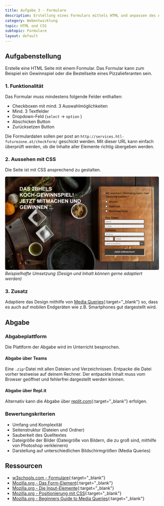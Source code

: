 ```yaml
---
title: Aufgabe 3 - Formulare
description: Erstellung eines Formulars mittels HTML und anpassen des Aussehens
category: Webentwicklung
topic: HTML und CSS
subtopic: Formulare
layout: default
---
```


## Aufgabenstellung

Erstelle eine HTML Seite mit einem Formular. Das Formular kann zum Beispiel ein Gewinnspiel oder die Bestellseite eines Pizzalieferanten sein.

### 1. Funktionalität

Das Formular muss mindestens folgende Felder enthalten:
* Checkboxen mit mind. 3 Auswahlmöglichkeiten
* Mind. 3 Textfelder
* Dropdown-Feld (`select` → `option` )
* Abschicken Button
* Zurücksetzen Button

Die Formulardaten sollen per post an `http://services.htl-futurezone.at/checkform/` geschickt  werden. Mit dieser URL kann einfach überprüft werden, ob die Inhalte aller Elemente richtig übergeben
werden.

### 2. Aussehen mit CSS

Die Seite ist mit CSS ansprechend zu gestalten.

![Beispielhafte Umsetzung](img/forms.jpg)
*Beispielhafte Umsetzung (Design und Inhalt können gerne adaptiert werden)*

### 3. Zusatz
Adaptiere das Design mithilfe von [Media Queries](https://developer.mozilla.org/en-US/docs/Learn/CSS/CSS_layout/Media_queries){:target="_blank"} so, dass es auch auf mobilen Endgeräten wie z.B. Smartphones gut dargestellt wird.

## Abgabe

### Abgabeplattform
Die Plattform der Abgabe wird im Unterricht besprochen.

#### Abgabe über Teams
Eine `.zip`-Datei mit allen Dateien und Verzeichnissen. Entpacke die Datei vorher testweise auf deinem Rechner. Der entpackte Inhalt muss vom Browser geöffnet und fehlerfrei dargestellt werden können.

#### Abgabe über Repl.it
Alternativ kann die Abgabe über [replit.com](https://replit.com){:target="_blank"} erfolgen.

### Bewertungskriterien
* Umfang und Komplexität
* Seitenstruktur (Dateien und Ordner)
* Sauberkeit des Quelltextes
* Dateigröße der Bilder (Dateigröße von Bildern, die zu groß sind, mithilfe von Photoshop verkleinern)
* Darstellung auf unterschiedlichen Bildschirmgrößen (Media Queries)

## Ressourcen

* [w3schools.com - Formulare](https://www.w3schools.com/html/html_forms.asp){:target="_blank"}
* [Mozilla.org - Das Form-Element](https://developer.mozilla.org/en-US/docs/Web/HTML/Element/form){:target="_blank"}
* [Mozilla.org - Die Input-Elemente](https://developer.mozilla.org/en-US/docs/Web/HTML/Element/input){:target="_blank"}
* [Mozilla.org - Positionierung mit CSS](https://developer.mozilla.org/en-US/docs/Learn/CSS/CSS_layout/Positioning){:target="_blank"}
* [Mozilla.org - Beginners Guide to Media Queries](https://developer.mozilla.org/en-US/docs/Learn/CSS/CSS_layout/Media_queries){:target="_blank"}
